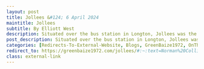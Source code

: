 ```yaml
---
layout: post
title: Jollees &#124; 6 April 2024
maintitle: Jollees
subtitle: By Elliott West
description: Situated over the bus station in Longton, Jollees was the must-go-to Stoke-On-Trent nightclub.
post_description: Situated over the bus station in Longton, Jollees was the must-go-to Stoke-On-Trent nightclub.
categories: [Redirects-To-External-Website, Blogs, GreenBaize1972, OnThisDay6April]
redirect_to: https://greenbaize1972.com/jollees/#:~:text=Norman%20Collier%2C%20and-,Lena%20Zavaroni,-with%20Hughie%20Green
class: external-link
---
```


